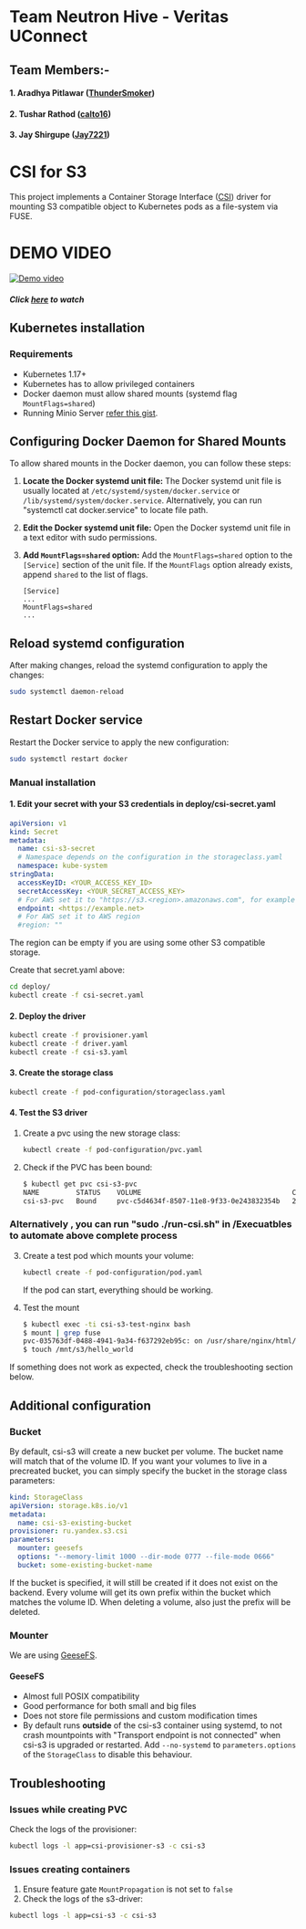 # Team Neutron Hive - Veritas UConnect
## Team Members:- 
#### 1. Aradhya Pitlawar ([ThunderSmoker](https://github.com/Thundersmoker))
#### 2. Tushar Rathod ([calto16](https://github.com/calto16))
#### 3. Jay Shirgupe ([Jay7221](https://github.com/Jay7221))


# CSI for S3

This project implements a Container Storage Interface ([CSI](https://github.com/container-storage-interface/spec/blob/master/spec.md)) driver for mounting S3 compatible object to Kubernetes pods as a file-system via FUSE.


# DEMO VIDEO


[![Demo video](https://img.youtube.com/vi/qZDe0k7s0XQ/0.jpg)](https://www.youtube.com/watch?v=qZDe0k7s0XQ)

##### Click [here](https://www.youtube.com/watch?v=qZDe0k7s0XQ) to watch

## Kubernetes installation

### Requirements

* Kubernetes 1.17+
* Kubernetes has to allow privileged containers
* Docker daemon must allow shared mounts (systemd flag `MountFlags=shared`)
* Running Minio Server [refer this gist](https://gist.github.com/balamurugana/c59e868a36bb8a549fe863d22d6f0678).

## Configuring Docker Daemon for Shared Mounts

To allow shared mounts in the Docker daemon, you can follow these steps:

1. **Locate the Docker systemd unit file:** The Docker systemd unit file is usually located at `/etc/systemd/system/docker.service` or `/lib/systemd/system/docker.service`. Alternatively, you can run "systemctl cat docker.service" to locate file path.

2. **Edit the Docker systemd unit file:** Open the Docker systemd unit file in a text editor with sudo permissions.

3. **Add `MountFlags=shared` option:** Add the `MountFlags=shared` option to the `[Service]` section of the unit file. If the `MountFlags` option already exists, append `shared` to the list of flags.

   ```plaintext
   [Service]
   ...
   MountFlags=shared
   ...

## Reload systemd configuration

After making changes, reload the systemd configuration to apply the changes:

```bash
sudo systemctl daemon-reload
```
## Restart Docker service

Restart the Docker service to apply the new configuration:

```bash
sudo systemctl restart docker
```

### Manual installation

#### 1. Edit your secret with your S3 credentials in deploy/csi-secret.yaml

```yaml
apiVersion: v1
kind: Secret
metadata:
  name: csi-s3-secret
  # Namespace depends on the configuration in the storageclass.yaml
  namespace: kube-system
stringData:
  accessKeyID: <YOUR_ACCESS_KEY_ID>
  secretAccessKey: <YOUR_SECRET_ACCESS_KEY>
  # For AWS set it to "https://s3.<region>.amazonaws.com", for example https://s3.eu-central-1.amazonaws.com
  endpoint: <https://example.net>
  # For AWS set it to AWS region
  #region: ""
```

The region can be empty if you are using some other S3 compatible storage.

Create that secret.yaml above:

```bash
cd deploy/
kubectl create -f csi-secret.yaml
```
#### 2. Deploy the driver

```bash
kubectl create -f provisioner.yaml
kubectl create -f driver.yaml
kubectl create -f csi-s3.yaml
```

#### 3. Create the storage class

```bash
kubectl create -f pod-configuration/storageclass.yaml
```

#### 4. Test the S3 driver

1. Create a pvc using the new storage class:

    ```bash
    kubectl create -f pod-configuration/pvc.yaml
    ```

2. Check if the PVC has been bound:

    ```bash
    $ kubectl get pvc csi-s3-pvc
    NAME         STATUS    VOLUME                                     CAPACITY   ACCESS MODES   STORAGECLASS   AGE
    csi-s3-pvc   Bound     pvc-c5d4634f-8507-11e8-9f33-0e243832354b   2Gi        RWO            csi-s3         9s
    ```

### Alternatively , you can run "sudo ./run-csi.sh" in /Execuatbles to automate above complete  process


3. Create a test pod which mounts your volume:

    ```bash
    kubectl create -f pod-configuration/pod.yaml
    ```

    If the pod can start, everything should be working.
  

4. Test the mount

    ```bash
    $ kubectl exec -ti csi-s3-test-nginx bash
    $ mount | grep fuse
    pvc-035763df-0488-4941-9a34-f637292eb95c: on /usr/share/nginx/html/s3 type fuse.geesefs (rw,nosuid,nodev,relatime,user_id=65534,group_id=0,default_permissions,allow_other)
    $ touch /mnt/s3/hello_world
    ```

If something does not work as expected, check the troubleshooting section below.

## Additional configuration

### Bucket

By default, csi-s3 will create a new bucket per volume. The bucket name will match that of the volume ID. If you want your volumes to live in a precreated bucket, you can simply specify the bucket in the storage class parameters:

```yaml
kind: StorageClass
apiVersion: storage.k8s.io/v1
metadata:
  name: csi-s3-existing-bucket
provisioner: ru.yandex.s3.csi
parameters:
  mounter: geesefs
  options: "--memory-limit 1000 --dir-mode 0777 --file-mode 0666"
  bucket: some-existing-bucket-name
```

If the bucket is specified, it will still be created if it does not exist on the backend. Every volume will get its own prefix within the bucket which matches the volume ID. When deleting a volume, also just the prefix will be deleted.


### Mounter

We are using [GeeseFS](https://github.com/yandex-cloud/geesefs).


#### GeeseFS

* Almost full POSIX compatibility
* Good performance for both small and big files
* Does not store file permissions and custom modification times
* By default runs **outside** of the csi-s3 container using systemd, to not crash
  mountpoints with "Transport endpoint is not connected" when csi-s3 is upgraded
  or restarted. Add `--no-systemd` to `parameters.options` of the `StorageClass`
  to disable this behaviour.


## Troubleshooting

### Issues while creating PVC

Check the logs of the provisioner:

```bash
kubectl logs -l app=csi-provisioner-s3 -c csi-s3
```

### Issues creating containers

1. Ensure feature gate `MountPropagation` is not set to `false`
2. Check the logs of the s3-driver:

```bash
kubectl logs -l app=csi-s3 -c csi-s3
```




